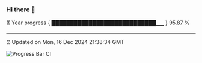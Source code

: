 ### Hi there 👋

⏳ Year progress { ████████████████████████████▁▁ } 95.87 %

---

⏰ Updated on Mon, 16 Dec 2024 21:38:34 GMT

![Progress Bar CI](https://github.com/IshwaranRudhara/GIT-ACTION/workflows/Progress%20Bar%20CI/badge.svg)
